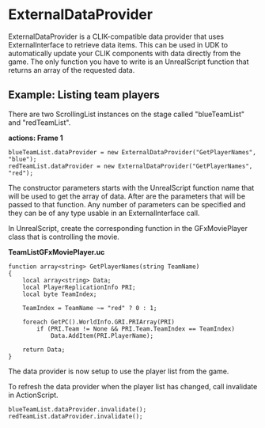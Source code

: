 # ExternalDataProvider

ExternalDataProvider is a CLIK-compatible data provider that uses ExternalInterface to retrieve data items. This can be used in UDK to automatically update your CLIK components with data directly from the game. The only function you have to write is an UnrealScript function that returns an array of the requested data.

## Example: Listing team players

There are two ScrollingList instances on the stage called "blueTeamList" and "redTeamList".

__actions: Frame 1__

```
blueTeamList.dataProvider = new ExternalDataProvider("GetPlayerNames", "blue");
redTeamList.dataProvider = new ExternalDataProvider("GetPlayerNames", "red");
```

The constructor parameters starts with the UnrealScript function name that will be used to get the array of data. After are the parameters that will be passed to that function. Any number of parameters can be specified and they can be of any type usable in an ExternalInterface call.

In UnrealScript, create the corresponding function in the GFxMoviePlayer class that is controlling the movie.

__TeamListGFxMoviePlayer.uc__

```
function array<string> GetPlayerNames(string TeamName)
{
	local array<string> Data;
	local PlayerReplicationInfo PRI;
	local byte TeamIndex;

	TeamIndex = TeamName ~= "red" ? 0 : 1;

	foreach GetPC().WorldInfo.GRI.PRIArray(PRI)
		if (PRI.Team != None && PRI.Team.TeamIndex == TeamIndex)
			Data.AddItem(PRI.PlayerName);

	return Data;
}
```

The data provider is now setup to use the player list from the game.

To refresh the data provider when the player list has changed, call invalidate in ActionScript.

```
blueTeamList.dataProvider.invalidate();
redTeamList.dataProvider.invalidate();
```
